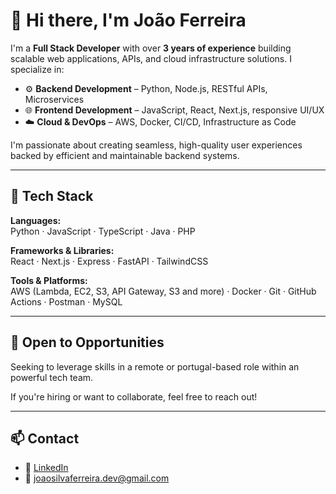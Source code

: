 # 👋 Hi there, I'm João Ferreira

I'm a **Full Stack Developer** with over **3 years of experience** building scalable web applications, APIs, and cloud infrastructure solutions. I specialize in:

- ⚙️ **Backend Development** – Python, Node.js, RESTful APIs, Microservices
- 🌐 **Frontend Development** – JavaScript, React, Next.js, responsive UI/UX
- ☁️ **Cloud & DevOps** – AWS, Docker, CI/CD, Infrastructure as Code

I'm passionate about creating seamless, high-quality user experiences backed by efficient and maintainable backend systems.

---

## 🚀 Tech Stack

**Languages:**  
Python · JavaScript · TypeScript · Java · PHP

**Frameworks & Libraries:**  
React · Next.js · Express · FastAPI · TailwindCSS

**Tools & Platforms:**  
AWS (Lambda, EC2, S3, API Gateway, S3 and more) · Docker · Git · GitHub Actions · Postman · MySQL

---

## 📍 Open to Opportunities

Seeking to leverage skills in a remote or portugal-based role within an powerful tech team.

If you're hiring or want to collaborate, feel free to reach out!

---

## 📫 Contact

- 💼 [LinkedIn](https://www.linkedin.com/in/joao-ferreira-developer)  
- 📧 joaosilvaferreira.dev@gmail.com 

